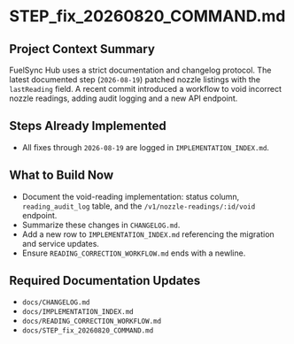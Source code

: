 # STEP_fix_20260820_COMMAND.md
## Project Context Summary
FuelSync Hub uses a strict documentation and changelog protocol. The latest documented step (`2026-08-19`) patched nozzle listings with the `lastReading` field. A recent commit introduced a workflow to void incorrect nozzle readings, adding audit logging and a new API endpoint.

## Steps Already Implemented
- All fixes through `2026-08-19` are logged in `IMPLEMENTATION_INDEX.md`.

## What to Build Now
- Document the void-reading implementation: status column, `reading_audit_log` table, and the `/v1/nozzle-readings/:id/void` endpoint.
- Summarize these changes in `CHANGELOG.md`.
- Add a new row to `IMPLEMENTATION_INDEX.md` referencing the migration and service updates.
- Ensure `READING_CORRECTION_WORKFLOW.md` ends with a newline.

## Required Documentation Updates
- `docs/CHANGELOG.md`
- `docs/IMPLEMENTATION_INDEX.md`
- `docs/READING_CORRECTION_WORKFLOW.md`
- `docs/STEP_fix_20260820_COMMAND.md`
